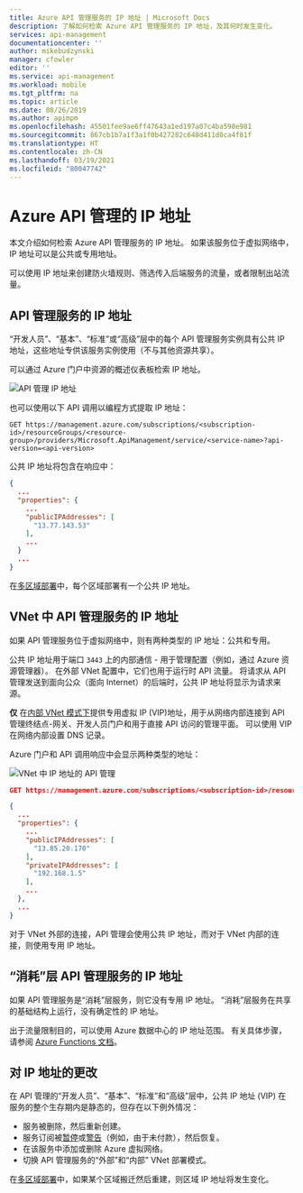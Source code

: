 ```yaml
---
title: Azure API 管理服务的 IP 地址 | Microsoft Docs
description: 了解如何检索 Azure API 管理服务的 IP 地址，及其何时发生变化。
services: api-management
documentationcenter: ''
author: mikebudzynski
manager: cfowler
editor: ''
ms.service: api-management
ms.workload: mobile
ms.tgt_pltfrm: na
ms.topic: article
ms.date: 08/26/2019
ms.author: apimpm
ms.openlocfilehash: 45501fee9ae6ff47643a1ed197a07c4ba598e981
ms.sourcegitcommit: 867cb1b7a1f3a1f0b427282c648d411d0ca4f81f
ms.translationtype: HT
ms.contentlocale: zh-CN
ms.lasthandoff: 03/19/2021
ms.locfileid: "80047742"
---
```

# <a name="ip-addresses-of-azure-api-management"></a>Azure API 管理的 IP 地址

本文介绍如何检索 Azure API 管理服务的 IP 地址。 如果该服务位于虚拟网络中，IP 地址可以是公共或专用地址。

可以使用 IP 地址来创建防火墙规则、筛选传入后端服务的流量，或者限制出站流量。

## <a name="ip-addresses-of-api-management-service"></a>API 管理服务的 IP 地址

“开发人员”、“基本”、“标准”或“高级”层中的每个 API 管理服务实例具有公共 IP 地址，这些地址专供该服务实例使用（不与其他资源共享）。 

可以通过 Azure 门户中资源的概述仪表板检索 IP 地址。

![API 管理 IP 地址](media/api-management-howto-ip-addresses/public-ip.png)

也可以使用以下 API 调用以编程方式提取 IP 地址：

```
GET https://management.azure.com/subscriptions/<subscription-id>/resourceGroups/<resource-group>/providers/Microsoft.ApiManagement/service/<service-name>?api-version=<api-version>
```

公共 IP 地址将包含在响应中：

```json
{
  ...
  "properties": {
    ...
    "publicIPAddresses": [
      "13.77.143.53"
    ],
    ...
  }
  ...
}
```

在[多区域部署](api-management-howto-deploy-multi-region.md)中，每个区域部署有一个公共 IP 地址。

## <a name="ip-addresses-of-api-management-service-in-vnet"></a>VNet 中 API 管理服务的 IP 地址

如果 API 管理服务位于虚拟网络中，则有两种类型的 IP 地址：公共和专用。

公共 IP 地址用于端口 `3443` 上的内部通信 - 用于管理配置（例如，通过 Azure 资源管理器）。 在外部 VNet 配置中，它们也用于运行时 API 流量。 将请求从 API 管理发送到面向公众（面向 Internet）的后端时，公共 IP 地址将显示为请求来源。

**仅** 在[内部 VNet 模式下](api-management-using-with-internal-vnet.md)提供专用虚拟 IP (VIP)地址，用于从网络内部连接到 API 管理终结点-网关、开发人员门户和用于直接 API 访问的管理平面。 可以使用 VIP 在网络内部设置 DNS 记录。

Azure 门户和 API 调用响应中会显示两种类型的地址：

![VNet 中 IP 地址的 API 管理](media/api-management-howto-ip-addresses/vnet-ip.png)


```json
GET https://management.azure.com/subscriptions/<subscription-id>/resourceGroups/<resource-group>/providers/Microsoft.ApiManagement/service/<service-name>?api-version=<api-version>

{
  ...
  "properties": {
    ...
    "publicIPAddresses": [
      "13.85.20.170"
    ],
    "privateIPAddresses": [
      "192.168.1.5"
    ],
    ...
  },
  ...
}
```

对于 VNet 外部的连接，API 管理会使用公共 IP 地址，而对于 VNet 内部的连接，则使用专用 IP 地址。

## <a name="ip-addresses-of-consumption-tier-api-management-service"></a>“消耗”层 API 管理服务的 IP 地址

如果 API 管理服务是“消耗”层服务，则它没有专用 IP 地址。 “消耗”层服务在共享的基础结构上运行，没有确定性的 IP 地址。 

出于流量限制目的，可以使用 Azure 数据中心的 IP 地址范围。 有关具体步骤，请参阅 [Azure Functions 文档](../azure-functions/ip-addresses.md#data-center-outbound-ip-addresses)。

## <a name="changes-to-the-ip-addresses"></a>对 IP 地址的更改

在 API 管理的“开发人员”、“基本”、“标准”和“高级”层中，公共 IP 地址 (VIP) 在服务的整个生存期内是静态的，但存在以下例外情况：

* 服务被删除，然后重新创建。
* 服务订阅被[暂停](https://github.com/Azure/azure-resource-manager-rpc/blob/master/v1.0/subscription-lifecycle-api-reference.md#subscription-states)或[警告](https://github.com/Azure/azure-resource-manager-rpc/blob/master/v1.0/subscription-lifecycle-api-reference.md#subscription-states)（例如，由于未付款），然后恢复。
* 在该服务中添加或删除 Azure 虚拟网络。
* 切换 API 管理服务的“外部”和“内部” VNet 部署模式。

在[多区域部署](api-management-howto-deploy-multi-region.md)中，如果某个区域搬迁然后重建，则区域 IP 地址将发生变化。
